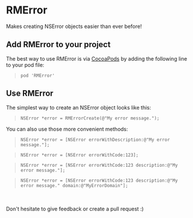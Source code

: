 # RMError
Makes creating NSError objects easier than ever before!

## Add RMError to your project
The best way to use RMError is via [CocoaPods](https://cocoapods.org/) by adding the following line to your pod file:
>     pod 'RMError'

## Use RMError
The simplest way to create an NSError object looks like this:
>     NSError *error = RMErrorCreate(@"My error message.");

You can also use those more convenient methods:
>     NSError *error = [NSError errorWithDescription:@"My error message."];

>     NSError *error = [NSError errorWithCode:123];

>     NSError *error = [NSError errorWithCode:123 description:@"My error message."];

>     NSError *error = [NSError errorWithCode:123 description:@"My error message." domain:@"MyErrorDomain"];

<br />
<br />
Don't hesitate to give feedback or create a pull request :)
